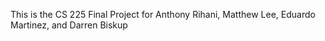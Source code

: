 This is the CS 225 Final Project for Anthony Rihani, Matthew Lee, Eduardo Martinez, and Darren Biskup